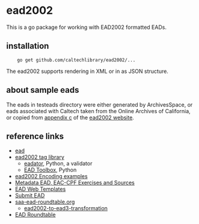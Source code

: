 
# ead2002

This is a go package for working with EAD2002 formatted EADs. 

## installation

```
    go get github.com/caltechlibrary/ead2002/...
```

The ead2002 supports rendering in XML or in as JSON structure.

## about sample eads

The eads in testeads directory were either generated by ArchivesSpace, or eads associated with Caltech taken from the Online Archives of California,
or copied from [appendix c](https://www.loc.gov/ead/tglib/appendix_c.html) of the [ead2002 website](https://www.loc.gov/ead).

## reference links

+ [ead](https://www.loc.gov/ead/)
+ [ead2002 tag library](https://www.loc.gov/ead/tglib/index.html)
    + [eadator](https://github.com/eadhost/eadator), Python, a validator
    + [EAD Toolbox](https://github.com/bloomonkey/ead-toolbox), Python
+ [ead2002 Encoding examples](https://www.loc.gov/ead/tglib/appendix_c.html)
+ [Metadata EAD, EAC-CPF Exercises and Sources](http://www.metadataetc.org/book-website/exercises/exercise2-4.htm)
+ [EAD Web Templates](http://www.cdlib.org/services/access_publishing/dsc/contribute/ead_webtemplates.html)
+ [Submit EAD](http://www.cdlib.org/services/access_publishing/dsc/contribute/submitead.html)
+ [saa-ead-roundtable.org](http://saa-ead-roundtable.github.io/)
    + [ead2002-to-ead3-transformation](https://github.com/saa-ead-roundtable/EAD-2002-to-EAD3-transformations)
+ [EAD Roundtable](http://www2.archivists.org/groups/encoded-archival-description-ead-roundtable)

